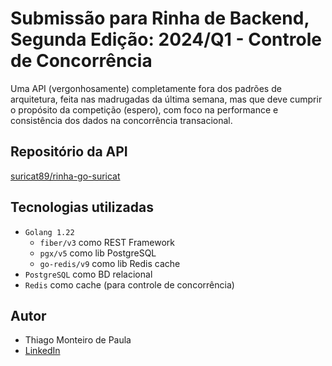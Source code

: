 # Submissão para Rinha de Backend, Segunda Edição: 2024/Q1 - Controle de Concorrência

Uma API (vergonhosamente) completamente fora dos padrões de arquitetura, feita nas madrugadas da última semana, mas que deve cumprir o propósito da competição (espero), com foco na performance e consistência dos dados na concorrência transacional.

## Repositório da API
[suricat89/rinha-go-suricat](https://github.com/suricat89/rinha-go-suricat)

## Tecnologias utilizadas

- `Golang 1.22`
  - `fiber/v3` como REST Framework
  - `pgx/v5` como lib PostgreSQL
  - `go-redis/v9` como lib Redis cache
- `PostgreSQL` como BD relacional
- `Redis` como cache (para controle de concorrência)

## Autor
- Thiago Monteiro de Paula
- [LinkedIn](https://www.linkedin.com/in/thiago-monteiro-de-paula-23ab2a88)
